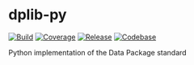 # dplib-py

[![Build](https://img.shields.io/github/actions/workflow/status/frictionlessdata/dplib-py/general.yaml?branch=main)](https://github.com/frictionlessdata/dplib-py/actions)
[![Coverage](https://img.shields.io/codecov/c/github/frictionlessdata/dplib-py/main)](https://codecov.io/gh/frictionlessdata/dplib-py)
[![Release](https://img.shields.io/pypi/v/dplib.svg)](https://pypi.python.org/pypi/dplib)
[![Codebase](https://img.shields.io/badge/codebase-github-brightgreen)](https://github.com/frictionlessdata/dplib-py)

Python implementation of the Data Package standard
